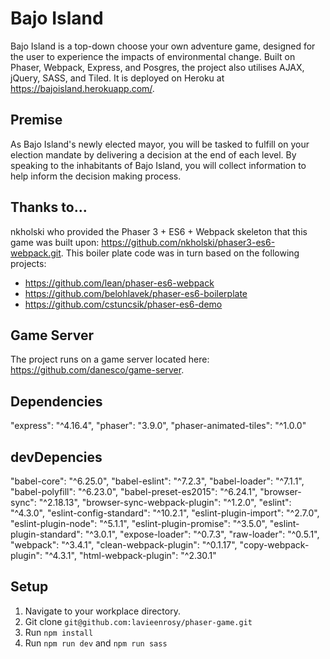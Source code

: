 # Bajo Island

Bajo Island is a top-down choose your own adventure game, designed for the user to experience the impacts of environmental change. Built on Phaser, Webpack, Express, and Posgres, the project also utilises AJAX, jQuery, SASS, and Tiled. It is deployed on Heroku at https://bajoisland.herokuapp.com/.

## Premise

As Bajo Island's newly elected mayor, you will be tasked to fulfill on your election mandate by delivering a decision at the end of each level. By speaking to the inhabitants of Bajo Island, you will collect information to help inform the decision making process.

## Thanks to...

nkholski who provided the Phaser 3 + ES6 + Webpack skeleton that this game was built upon: https://github.com/nkholski/phaser3-es6-webpack.git. This boiler plate code was in turn based on the following projects:

* https://github.com/lean/phaser-es6-webpack
* https://github.com/belohlavek/phaser-es6-boilerplate 
* https://github.com/cstuncsik/phaser-es6-demo

## Game Server

The project runs on a game server located here: https://github.com/danesco/game-server.

## Dependencies

"express": "^4.16.4",
"phaser": "3.9.0",
"phaser-animated-tiles": "^1.0.0"

## devDepencies
"babel-core": "^6.25.0",
"babel-eslint": "^7.2.3",
"babel-loader": "^7.1.1",
"babel-polyfill": "^6.23.0",
"babel-preset-es2015": "^6.24.1",
"browser-sync": "^2.18.13",
"browser-sync-webpack-plugin": "^1.2.0",
"eslint": "^4.3.0",
"eslint-config-standard": "^10.2.1",
"eslint-plugin-import": "^2.7.0",
"eslint-plugin-node": "^5.1.1",
"eslint-plugin-promise": "^3.5.0",
"eslint-plugin-standard": "^3.0.1",
"expose-loader": "^0.7.3",
"raw-loader": "^0.5.1",
"webpack": "^3.4.1",
"clean-webpack-plugin": "^0.1.17",
"copy-webpack-plugin": "^4.3.1",
"html-webpack-plugin": "^2.30.1"

## Setup

1. Navigate to your workplace directory.
2. Git clone `git@github.com:lavieenrosy/phaser-game.git`
3. Run `npm install`
4. Run `npm run dev` and `npm run sass`






